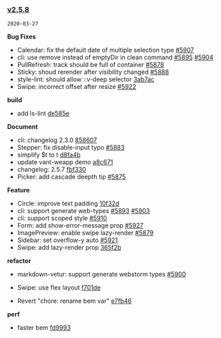 ### [v2.5.8](https://github.com/youzan/vant/compare/v2.5.7...v2.5.8)

`2020-03-27`

**Bug Fixes**

- Calendar: fix the default date of multiple selection type [#5907](https://github.com/youzan/vant/issues/5907)
- cli: use remove instead of emptyDir in clean command [#5895](https://github.com/youzan/vant/issues/5895) [#5904](https://github.com/youzan/vant/issues/5904)
- PullRefresh: track should be full of container [#5878](https://github.com/youzan/vant/issues/5878)
- Sticky: shoud rerender after visibility changed [#5888](https://github.com/youzan/vant/issues/5888)
- style-lint: should allow ::v-deep selector [3ab7ac](https://github.com/youzan/vant/commit/3ab7ac328cedc3b16b46ba325aa56734134db1a5)
- Swipe: incorrect offset after resize [#5922](https://github.com/youzan/vant/issues/5922)

**build**

- add ls-lint [de585e](https://github.com/youzan/vant/commit/de585e8f28d86715c280bbace00ee5683dad2feb)

**Document**

- cli: changelog 2.3.0 [858607](https://github.com/youzan/vant/commit/858607a5f7be436f21c0e441c8e018fea92bea1d)
- Stepper: fix disable-input typo [#5883](https://github.com/youzan/vant/issues/5883)
- simplify $t to t [d8fa4b](https://github.com/youzan/vant/commit/d8fa4b949568ff6278150b747f0601d0cd0e8290)
- update vant-weapp demo [a8c671](https://github.com/youzan/vant/commit/a8c671ecfd73cc350409cce9cc1e54101fdfd21c)
- changelog: 2.5.7 [fbf330](https://github.com/youzan/vant/commit/fbf330d8e52142cf12dfee61f16083eb54fffd3d)
- Picker: add cascade deepth tip [#5875](https://github.com/youzan/vant/issues/5875)

**Feature**

- Circle: improve text padding [10f32d](https://github.com/youzan/vant/commit/10f32d6619199e99ff743cb5425db1e54e495fd0)
- cli: support generate web-types [#5893](https://github.com/youzan/vant/issues/5893) [#5903](https://github.com/youzan/vant/issues/5903)
- cli: support scoped style [#5910](https://github.com/youzan/vant/issues/5910)
- Form: add show-error-message prop [#5927](https://github.com/youzan/vant/issues/5927)
- ImagePreview: enable swipe lazy-render [#5879](https://github.com/youzan/vant/issues/5879)
- Sidebar: set overflow-y auto [#5921](https://github.com/youzan/vant/issues/5921)
- Swipe: add lazy-render prop [365f2b](https://github.com/youzan/vant/commit/365f2b16f7d9592f92413e206439585468a8a1c7)

**refactor**

- markdown-vetur: support generate webstorm types [#5900](https://github.com/youzan/vant/issues/5900)
- Swipe: use flex layout [f701de](https://github.com/youzan/vant/commit/f701de9e58db5f88a582e3277c97a0c9ca99eec4)

- Revert "chore: rename bem var" [e7fb46](https://github.com/youzan/vant/commit/e7fb46552c71eaba30179ab7cd4d5e4f77cdae95)

**perf**

- faster bem [fd9993](https://github.com/youzan/vant/commit/fd9993cfa331c9dbaa122da24cfa134ea84431fc)
